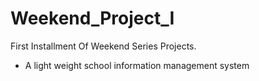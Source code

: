 # Weekend_Project_I
First Installment Of Weekend Series Projects. 
- A light weight school information management system

